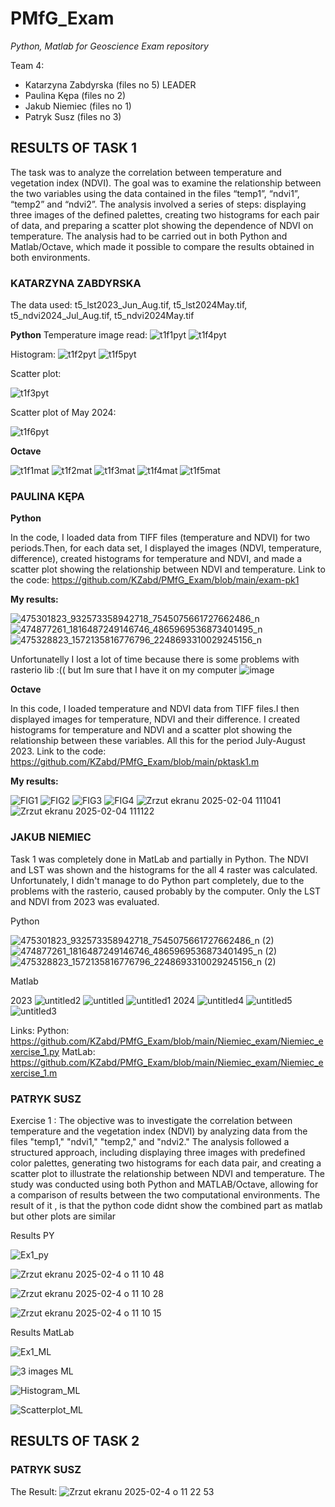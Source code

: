 # PMfG_Exam
*Python, Matlab for Geoscience Exam repository*

Team 4:
- Katarzyna Zabdyrska (files no 5) LEADER
- Paulina Kępa (files no 2)
- Jakub Niemiec (files no 1)
- Patryk Susz (files no 3)

## RESULTS OF TASK 1
The task was to analyze the correlation between temperature and vegetation index (NDVI). The goal was to examine the relationship between the two variables using the data contained in the files “temp1”, “ndvi1”, “temp2” and “ndvi2”. The analysis involved a series of steps: displaying three images of the defined palettes, creating two histograms for each pair of data, and preparing a scatter plot showing the dependence of NDVI on temperature. The analysis had to be carried out in both Python and Matlab/Octave, which made it possible to compare the results obtained in both environments.

### KATARZYNA ZABDYRSKA

The data used: t5_lst2023_Jun_Aug.tif, t5_lst2024May.tif, t5_ndvi2024_Jul_Aug.tif, t5_ndvi2024May.tif 

**Python**
Temperature image read:
![t1f1pyt](https://github.com/KZabd/PMfG_Exam/blob/main/KZt1/t1f1pyt.PNG)
![t1f4pyt](https://github.com/KZabd/PMfG_Exam/blob/main/KZt1/t1f4pyt.PNG)

Histogram:
![t1f2pyt](https://github.com/KZabd/PMfG_Exam/blob/main/KZt1/t1f2pyt.PNG)
![t1f5pyt](https://github.com/KZabd/PMfG_Exam/blob/main/KZt1/t1f5pyt.PNG)

Scatter plot:

![t1f3pyt](https://github.com/KZabd/PMfG_Exam/blob/main/KZt1/t1f3pyt.PNG)

Scatter plot of May 2024:

![t1f6pyt](https://github.com/KZabd/PMfG_Exam/blob/main/KZt1/t1f6pyt.PNG)

**Octave**

![t1f1mat](https://github.com/KZabd/PMfG_Exam/blob/main/KZt1/t1f1mat.PNG)
![t1f2mat](https://github.com/KZabd/PMfG_Exam/blob/main/KZt1/t1f2mat.PNG)
![t1f3mat](https://github.com/KZabd/PMfG_Exam/blob/main/KZt1/t1f3mat.PNG)
![t1f4mat](https://github.com/KZabd/PMfG_Exam/blob/main/KZt1/t1f4mat.PNG)
![t1f5mat](https://github.com/KZabd/PMfG_Exam/blob/main/KZt1/t1f5mat.PNG)



### PAULINA KĘPA

**Python**

In the code, I loaded data from TIFF files (temperature and NDVI) for two periods.Then, for each data set, I displayed the images (NDVI, temperature, difference), created histograms for temperature and NDVI, and made a scatter plot showing the relationship between NDVI and temperature.
Link to the code: https://github.com/KZabd/PMfG_Exam/blob/main/exam-pk1 

**My results:**

![475301823_932573358942718_7545075661727662486_n](https://github.com/user-attachments/assets/66aabf7f-fb2d-4497-9a68-30cac174e10d)
![474877261_1816487249146746_4865969536873401495_n](https://github.com/user-attachments/assets/a4f9d29b-bd8b-4507-869e-28790648fe03)
![475328823_1572135816776796_2248693310029245156_n](https://github.com/user-attachments/assets/f63c8568-041b-4e9c-a8eb-fd289b62712a)

Unfortunatelly I lost a lot of time because there is some problems with rasterio lib :(( but Im sure that I have it on my computer
![image](https://github.com/user-attachments/assets/91e90045-dc00-4419-a8e2-986daea95205)

**Octave**

In this code, I loaded temperature and NDVI data from TIFF files.I then displayed images for temperature, NDVI and their difference. I created histograms for temperature and NDVI and a scatter plot showing the relationship between these variables. All this for the period July-August 2023. Link to the code: https://github.com/KZabd/PMfG_Exam/blob/main/pktask1.m

**My results:**

![FIG1](https://github.com/user-attachments/assets/737e6150-872c-4efe-8892-a22af3358527)
![FIG2](https://github.com/user-attachments/assets/ec20a0ec-3232-4ff4-9e1c-00887b2e3824)
![FIG3](https://github.com/user-attachments/assets/fabefdd1-b89f-47dc-a613-bf17fbc63762)
![FIG4](https://github.com/user-attachments/assets/03e85bd0-726c-4443-8da6-2a8fcfbd2b72)
![Zrzut ekranu 2025-02-04 111041](https://github.com/user-attachments/assets/c2e57675-5baa-46c8-9579-06855950ac39)
![Zrzut ekranu 2025-02-04 111122](https://github.com/user-attachments/assets/a5d457bc-e235-46ba-9608-1960bdcb520f)



### JAKUB NIEMIEC

Task 1 was completely done in MatLab and partially in Python. The NDVI and LST was shown and the histograms for the all 4 raster was calculated. Unfortunately, I didn't manage to do Python part completely, due to the problems with the rasterio, caused probably by the computer. Only the LST and NDVI from 2023 was evaluated.


Python

![475301823_932573358942718_7545075661727662486_n (2)](https://github.com/user-attachments/assets/e6bd0807-9623-4787-9085-d8e0239c6ac8)
![474877261_1816487249146746_4865969536873401495_n (2)](https://github.com/user-attachments/assets/a06cfe0b-87ff-420f-96bb-b31d20b184d8)
![475328823_1572135816776796_2248693310029245156_n (2)](https://github.com/user-attachments/assets/bf08bf0b-f780-43bc-bd98-9757fbd46d45)


Matlab

2023
![untitled2](https://github.com/user-attachments/assets/4f86795b-08e4-4b9d-ae98-0bc83f355eb6)
![untitled](https://github.com/user-attachments/assets/1a64f199-3910-4242-85eb-20e5b1344588)
![untitled1](https://github.com/user-attachments/assets/751347ef-a9cd-4176-b6b7-a7fee35fd4e4)
2024
![untitled4](https://github.com/user-attachments/assets/61e46646-b8c4-43a5-b83a-800f1ecea00a)
![untitled5](https://github.com/user-attachments/assets/4b04ec47-7274-4be3-a8ac-9eef2f305dee)
![untitled3](https://github.com/user-attachments/assets/7795305d-1847-4d3e-a660-7704faf29136)

Links:
Python: https://github.com/KZabd/PMfG_Exam/blob/main/Niemiec_exam/Niemiec_exercise_1.py
MatLab: https://github.com/KZabd/PMfG_Exam/blob/main/Niemiec_exam/Niemiec_exercise_1.m

### PATRYK SUSZ
Exercise 1 : 
The objective was to investigate the correlation between temperature and the vegetation index (NDVI) by analyzing data from the files "temp1," "ndvi1," "temp2," and "ndvi2." The analysis followed a structured approach, including displaying three images with predefined color palettes, generating two histograms for each data pair, and creating a scatter plot to illustrate the relationship between NDVI and temperature. The study was conducted using both Python and MATLAB/Octave, allowing for a comparison of results between the two computational environments. The result of it , is that the python code didnt show the combined part as matlab but other plots are similar

Results PY

![Ex1_py](https://github.com/user-attachments/assets/3be2c09b-6ca3-4208-bab6-6a4bcc2eeb2f)

![Zrzut ekranu 2025-02-4 o 11 10 48](https://github.com/user-attachments/assets/867a32b8-e89a-4392-b46e-888274c6fc54)

![Zrzut ekranu 2025-02-4 o 11 10 28](https://github.com/user-attachments/assets/e6352754-3c3e-4c0b-98a3-0b03696d4132)

![Zrzut ekranu 2025-02-4 o 11 10 15](https://github.com/user-attachments/assets/c5bc1b51-04dd-40e0-a628-af2fe9ab549d)


Results MatLab

![Ex1_ML](https://github.com/user-attachments/assets/49f68a65-950f-4d06-8870-6c39adf2241a)

![3 images ML](https://github.com/user-attachments/assets/142c92c3-1ce5-4a85-b41c-601dcad62d0a)

![Histogram_ML](https://github.com/user-attachments/assets/298310df-e407-4ca9-b0dc-0a2ccfa6148f)

![Scatterplot_ML](https://github.com/user-attachments/assets/51c902ce-e3a7-4331-a4a4-d553d01d09d3)

## RESULTS OF TASK 2
### PATRYK SUSZ
The Result:
![Zrzut ekranu 2025-02-4 o 11 22 53](https://github.com/user-attachments/assets/feed4e9a-f84d-419d-b40d-c8285ab0143c)




